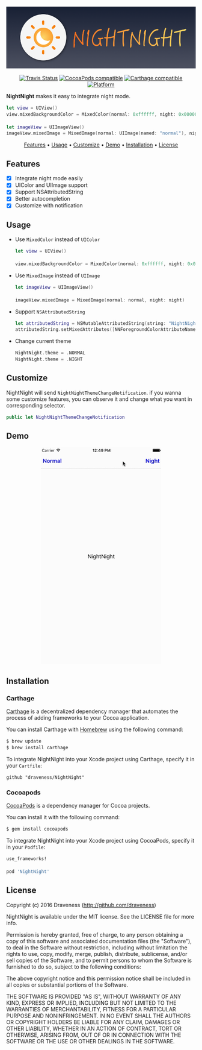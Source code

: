 <p align="center">
  <img src="./images/Banner.png">
</p>

<p align="center">
  <a href="https://travis-ci.org/draveness/NightNight"><img alt="Travis Status" src="https://travis-ci.org/Draveness/NightNight.svg?branch=master"/></a>
  <a href="https://img.shields.io/cocoapods/v/NightNight.svg"><img alt="CocoaPods compatible" src="https://img.shields.io/cocoapods/v/NightNight.svg"/></a>
  <a href="https://github.com/Carthage/Carthage"><img alt="Carthage compatible" src="https://img.shields.io/badge/Carthage-compatible-4BC51D.svg?style=flat"/></a>
  <a href="https://img.shields.io/cocoapods/p/NightNight.svg?style=flat"><img alt="Platform" src="https://img.shields.io/cocoapods/p/NightNight.svg?style=flat"/></a>
</p>

**NightNight** makes it easy to integrate night mode.

```swift
let view = UIView()
view.mixedBackgroundColor = MixedColor(normal: 0xffffff, night: 0x000000)

let imageView = UIImageView()
imageView.mixedImage = MixedImage(normal: UIImage(named: "normal"), night: UIImage(named: "night")) 
```

<p align="center">
    <a href="#features">Features</a> • <a href="#usage">Usage</a> • <a href="#customize">Customize</a> • <a href="#demo">Demo</a> • <a href="#installation">Installation</a> • <a href="#license">License</a>
</p>

## Features

- [x] Integrate night mode easily
- [x] UIColor and UIImage support
- [x] Support NSAttributedString
- [x] Better autocompletion
- [x] Customize with notification

## Usage

+ Use `MixedColor` instead of `UIColor`

    ```swift
    let view = UIView()
    
    view.mixedBackgroundColor = MixedColor(normal: 0xffffff, night: 0x000000)
    ```

+ Use `MixedImage` instead of `UIImage`

    ```swift
    let imageView = UIImageView()
    
    imageView.mixedImage = MixedImage(normal: normal, night: night)
    ```

+ Support `NSAttributedString`

    ```swift
    let attributedString = NSMutableAttributedString(string: "NightNight")
    attributedString.setMixedAttributes([NNForegroundColorAttributeName: MixedColor(normal: 0x000000, night: 0xfafafa)], range: NSRange(location: 0, length: 9))
    ```

+ Change current theme

    ```swift
    NightNight.theme = .NORMAL
    NightNight.theme = .NIGHT
    ```

## Customize

NightNight will send `NightNightThemeChangeNotification`. if you wanna some customize features, you can observe it and change what you want in corresponding selector.

```swift
public let NightNightThemeChangeNotification
```

## Demo

<p align="center">
    <img src="./images/Demo.gif">
</p>

## Installation

### Carthage

[Carthage](https://github.com/Carthage/Carthage) is a decentralized dependency manager that automates the process of adding frameworks to your Cocoa application.

You can install Carthage with [Homebrew](http://brew.sh/) using the following command:

```bash
$ brew update
$ brew install carthage
```

To integrate NightNight into your Xcode project using Carthage, specify it in your `Cartfile`:

```ogdl
github "draveness/NightNight"
```

### Cocoapods

[CocoaPods](http://cocoapods.org) is a dependency manager for Cocoa projects.

You can install it with the following command:

```bash
$ gem install cocoapods
```

To integrate NightNight into your Xcode project using CocoaPods, specify it in your `Podfile`:

```ruby
use_frameworks!

pod 'NightNight'
```

## License

Copyright (c) 2016 Draveness (http://github.com/draveness)

NightNight is available under the MIT license. See the LICENSE file for more info.

Permission is hereby granted, free of charge, to any person obtaining a copy
of this software and associated documentation files (the "Software"), to deal
in the Software without restriction, including without limitation the rights
to use, copy, modify, merge, publish, distribute, sublicense, and/or sell
copies of the Software, and to permit persons to whom the Software is
furnished to do so, subject to the following conditions:

The above copyright notice and this permission notice shall be included in all
copies or substantial portions of the Software.

THE SOFTWARE IS PROVIDED "AS IS", WITHOUT WARRANTY OF ANY KIND, EXPRESS OR
IMPLIED, INCLUDING BUT NOT LIMITED TO THE WARRANTIES OF MERCHANTABILITY,
FITNESS FOR A PARTICULAR PURPOSE AND NONINFRINGEMENT. IN NO EVENT SHALL THE
AUTHORS OR COPYRIGHT HOLDERS BE LIABLE FOR ANY CLAIM, DAMAGES OR OTHER
LIABILITY, WHETHER IN AN ACTION OF CONTRACT, TORT OR OTHERWISE, ARISING FROM,
OUT OF OR IN CONNECTION WITH THE SOFTWARE OR THE USE OR OTHER DEALINGS IN THE
SOFTWARE.

